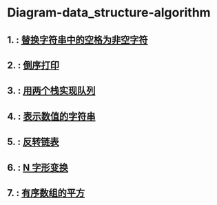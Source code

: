 # Diagram-data_structure-algorithm

## 1. : [替换字符串中的空格为非空字符](https://github.com/manneia/Diagram-data_structure-algorithm/blob/master/src/main/java/com/luo/dataStructure/introduction/ReplaceSpace.java)

## 2. : [倒序打印](https://github.com/manneia/Diagram-data_structure-algorithm/blob/master/src/main/java/com/luo/dataStructure/introduction/ReversePrint.java)

## 3. : [用两个栈实现队列](https://github.com/manneia/Diagram-data_structure-algorithm/blob/master/src/main/java/com/luo/dataStructure/introduction/CiQueue.java)

## 4. : [表示数值的字符串](https://github.com/manneia/Diagram-data_structure-algorithm/blob/master/src/main/java/com/luo/dataStructure/introduction/IsNumber.java)

## 5. : [反转链表](https://github.com/manneia/Diagram-data_structure-algorithm/blob/master/src/main/java/com/luo/dataStructure/introduction/ReverseList.java)

## 6. : [N 字形变换](https://github.com/manneia/Diagram-data_structure-algorithm/blob/master/src/main/java/com/luo/dataStructure/introduction/Convert.java)

## 7. : [有序数组的平方](https://github.com/manneia/Diagram-data_structure-algorithm/blob/master/src/main/java/com/luo/dataStructure/introduction/SortedSquares.java)

##

##

##

##

##

##

##

##

##

##

##
